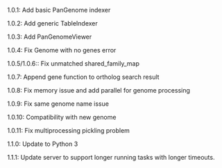 1.0.1:
Add basic PanGenome indexer

1.0.2:
Add generic TableIndexer

1.0.3:
Add PanGenomeViewer 

1.0.4:
Fix Genome with no genes error

1.0.5/1.0.6::
Fix unmatched shared_family_map

1.0.7:
Append gene function to ortholog search result

1.0.8:
Fix memory issue and add parallel for genome processing

1.0.9:
Fix same genome name issue

1.0.10:
Compatibility with new genome

1.0.11:
Fix multiprocessing pickling problem

1.1.0:
Update to Python 3

1.1.1:
Update server to support longer running tasks with longer timeouts.
